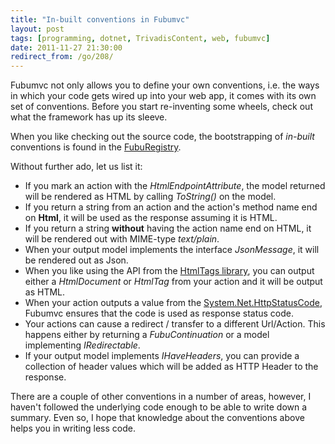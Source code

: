 ```yaml
---
title: "In-built conventions in Fubumvc"
layout: post
tags: [programming, dotnet, TrivadisContent, web, fubumvc]
date: 2011-11-27 21:30:00
redirect_from: /go/208/
---
```


Fubumvc not only allows you to define your own conventions, i.e. the ways in which your code gets wired up into your web app,
it comes with its own set of conventions. Before you start re-inventing some wheels, check out what the framework has up its sleeve.

When you like checking out the source code, the bootstrapping of _in-built_ conventions is found in the [FubuRegistry][1].

Without further ado, let us list it:

* If you mark an action with the _HtmlEndpointAttribute_, the model returned will be rendered as HTML by calling _ToString()_ on the model.
* If you return a string from an action and the action's method name end on __Html__, it will be used as the response assuming it is HTML.
* If you return a string __without__ having the action name end on HTML, it will be rendered out with MIME-type _text/plain_.
* When your output model implements the interface _JsonMessage_, it will be rendered out as Json.
* When you like using the API from the [HtmlTags library][2], you can output either a _HtmlDocument_ or _HtmlTag_ from your action and it will be output as HTML.
* When your action outputs a value from the [System.Net.HttpStatusCode][3], Fubumvc ensures that the code is used as response status code.
* Your actions can cause a redirect / transfer to a different Url/Action. This happens either by returning a _FubuContinuation_ or a model implementing _IRedirectable_.
* If your output model implements _IHaveHeaders_, you can provide a collection of header values which will be added as HTTP Header to the response.

There are a couple of other conventions in a number of areas, however, I haven't followed the underlying code enough to be able to write down a summary. Even so,
I hope that knowledge about the conventions above helps you in writing less code.

  [1]: https://github.com/DarthFubuMVC/fubumvc/blob/master/src/FubuMVC.Core/FubuRegistry.DefaultConventions.cs
  [2]: http://htmltags.fubu-project.org/
  [3]: http://msdn.microsoft.com/en-us/library/system.net.httpstatuscode.aspx